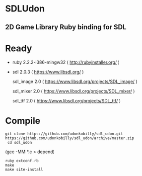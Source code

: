 # SDLUdon
## 2D Game Library Ruby binding for SDL

# Ready


- ruby 2.2.2-i386-mingw32 ( http://rubyinstaller.org/ )

- sdl 2.0.3 ( https://www.libsdl.org/ )

  sdl_image 2.0 ( https://www.libsdl.org/projects/SDL_image/ )

  sdl_mixer 2.0 ( https://www.libsdl.org/projects/SDL_mixer/ )

  sdl_ttf 2.0 ( https://www.libsdl.org/projects/SDL_ttf/ )

# Compile
    git clone https://github.com/udonkobilly/sdl_udon.git
    https://github.com/udonkobilly/sdl_udon/archive/master.zip
     cd sdl_udon
(gcc -MM *.c > depend)

    ruby extconf.rb
    make
    make site-install
